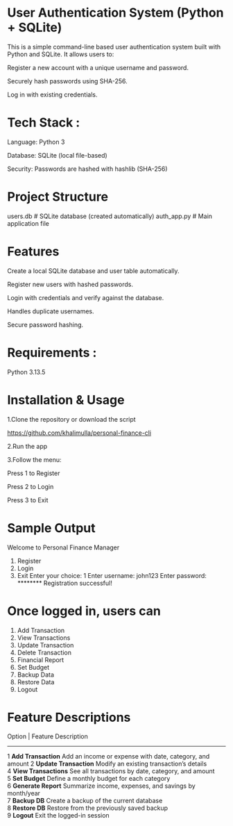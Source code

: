  # User Authentication System (Python + SQLite)

 This is a simple command-line based user authentication system built with Python and SQLite. It allows users to:

Register a new account with a unique username and password.

Securely hash passwords using SHA-256.

Log in with existing credentials.

 # Tech Stack :
Language: Python 3

Database: SQLite (local file-based)

Security: Passwords are hashed with hashlib (SHA-256)

# Project Structure

users.db                # SQLite database (created automatically)
 auth_app.py             # Main application file


 # Features         
Create a local SQLite database and user table automatically.

Register new users with hashed passwords.

Login with credentials and verify against the database.

Handles duplicate usernames.

Secure password hashing.

# Requirements :
Python 3.13.5

# Installation & Usage
1.Clone the repository or download the script

https://github.com/khalimulla/personal-finance-cli

2.Run the app

3.Follow the menu:

Press 1 to Register

Press 2 to Login

Press 3 to Exit

# Sample Output
 Welcome to Personal Finance Manager

1. Register
2. Login
3. Exit
Enter your choice: 1
Enter username: john123
Enter password: ********
 Registration successful!
# Once logged in, users can
1. Add Transaction
2. View Transactions
3. Update Transaction
4. Delete Transaction
5. Financial Report
6. Set Budget
7. Backup Data
8. Restore Data
9. Logout
#  Feature Descriptions
  Option | Feature                 Description                                              
 ------  ----------------------  -------------------------------------------------------- 
 1       **Add Transaction**     Add an income or expense with date, category, and amount 
 2       **Update Transaction**  Modify an existing transaction’s details                 
 4       **View Transactions**   See all transactions by date, category, and amount       
 5       **Set Budget**          Define a monthly budget for each category                
 6       **Generate Report**     Summarize income, expenses, and savings by month/year    
 7       **Backup DB**           Create a backup of the current database                  
 8       **Restore DB**          Restore from the previously saved backup                 
 9       **Logout**              Exit the logged-in session                               









